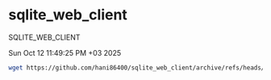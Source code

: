 # sqlite_web_client


SQLITE_WEB_CLIENT

Sun Oct 12 11:49:25 PM +03 2025

```bash
wget https://github.com/hani86400/sqlite_web_client/archive/refs/heads/main.zip
```
